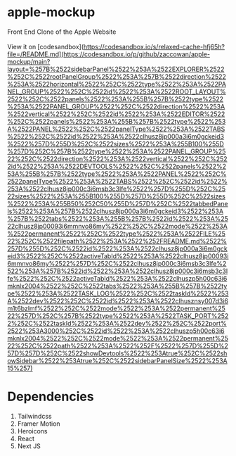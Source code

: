 # apple-mockup

Front End Clone of the Apple Website <br>
<br>
View it on [codesandbox](https://codesandbox.io/s/relaxed-cache-hfj65h?file=/README.md](https://codesandbox.io/p/github/zaccowan/apple-mockup/main?layout=%257B%2522sidebarPanel%2522%253A%2522EXPLORER%2522%252C%2522rootPanelGroup%2522%253A%257B%2522direction%2522%253A%2522horizontal%2522%252C%2522type%2522%253A%2522PANEL_GROUP%2522%252C%2522id%2522%253A%2522ROOT_LAYOUT%2522%252C%2522panels%2522%253A%255B%257B%2522type%2522%253A%2522PANEL_GROUP%2522%252C%2522direction%2522%253A%2522vertical%2522%252C%2522id%2522%253A%2522EDITOR%2522%252C%2522panels%2522%253A%255B%257B%2522type%2522%253A%2522PANEL%2522%252C%2522panelType%2522%253A%2522TABS%2522%252C%2522id%2522%253A%2522clhusz8jp000a3i6m0gckeid3%2522%257D%255D%252C%2522sizes%2522%253A%255B100%255D%257D%252C%257B%2522type%2522%253A%2522PANEL_GROUP%2522%252C%2522direction%2522%253A%2522vertical%2522%252C%2522id%2522%253A%2522DEVTOOLS%2522%252C%2522panels%2522%253A%255B%257B%2522type%2522%253A%2522PANEL%2522%252C%2522panelType%2522%253A%2522TABS%2522%252C%2522id%2522%253A%2522clhusz8jp000c3i6msb3c3lfe%2522%257D%255D%252C%2522sizes%2522%253A%255B100%255D%257D%255D%252C%2522sizes%2522%253A%255B50%252C50%255D%257D%252C%2522tabbedPanels%2522%253A%257B%2522clhusz8jp000a3i6m0gckeid3%2522%253A%257B%2522tabs%2522%253A%255B%257B%2522id%2522%253A%2522clhusz8jp00093i6mmnvo86my%2522%252C%2522mode%2522%253A%2522permanent%2522%252C%2522type%2522%253A%2522FILE%2522%252C%2522filepath%2522%253A%2522%252FREADME.md%2522%257D%255D%252C%2522id%2522%253A%2522clhusz8jp000a3i6m0gckeid3%2522%252C%2522activeTabId%2522%253A%2522clhusz8jp00093i6mmnvo86my%2522%257D%252C%2522clhusz8jp000c3i6msb3c3lfe%2522%253A%257B%2522id%2522%253A%2522clhusz8jp000c3i6msb3c3lfe%2522%252C%2522activeTabId%2522%253A%2522clhuszp5h00c63i6mknlx2004%2522%252C%2522tabs%2522%253A%255B%257B%2522type%2522%253A%2522TASK_LOG%2522%252C%2522taskId%2522%253A%2522dev%2522%252C%2522id%2522%253A%2522clhusznsy007d3i6m1t6bzlmf%2522%252C%2522mode%2522%253A%2522permanent%2522%257D%252C%257B%2522type%2522%253A%2522TASK_PORT%2522%252C%2522taskId%2522%253A%2522dev%2522%252C%2522port%2522%253A3000%252C%2522id%2522%253A%2522clhuszp5h00c63i6mknlx2004%2522%252C%2522mode%2522%253A%2522permanent%2522%252C%2522path%2522%253A%2522%252F%2522%257D%255D%257D%257D%252C%2522showDevtools%2522%253Atrue%252C%2522showSidebar%2522%253Atrue%252C%2522sidebarPanelSize%2522%253A15%257)

# Dependencies

1. Tailwindcss
2. Framer Motion
3. Heroicons
4. React
5. Next JS
